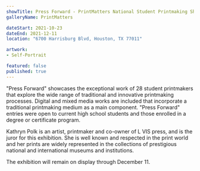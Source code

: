 ```yaml
---
showTitle: Press Forward - PrintMatters National Student Printmaking Show
galleryName: PrintMatters

dateStart: 2021-10-23
dateEnd: 2021-12-11
location: "6700 Harrisburg Blvd, Houston, TX 77011"

artwork:
- Self-Portrait

featured: false
published: true
---
```

"Press Forward" showcases the exceptional work of 28 student printmakers that explore the wide range of traditional and innovative printmaking processes. Digital and mixed media works are included that incorporate a traditional printmaking medium as a main component. "Press Forward" entries were open to current high school students and those enrolled in a degree or certificate program.

Kathryn Polk is an artist, printmaker and co-owner of L VIS press, and is the juror for this exhibition. She is well known and respected in the print world and her prints are widely represented in the collections of prestigious national and international museums and institutions.

The exhibition will remain on display through December 11.
